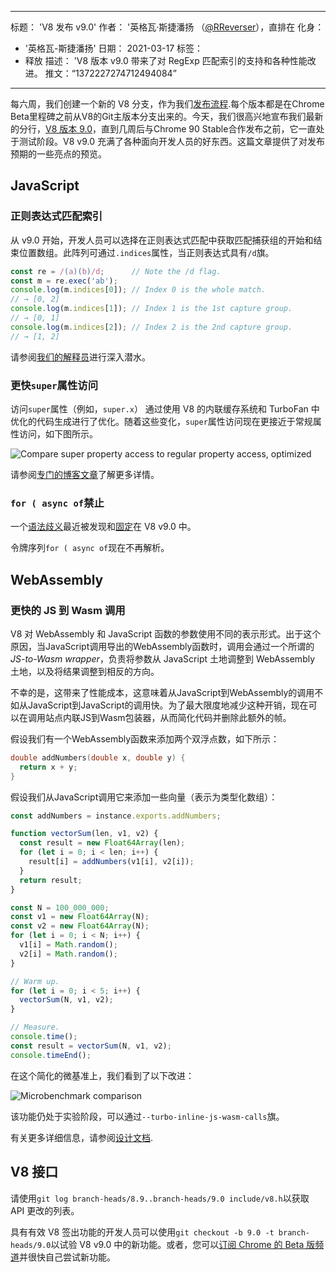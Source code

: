 ***

标题： 'V8 发布 v9.0'
作者： '英格瓦·斯捷潘扬 （[@RReverser](https://twitter.com/RReverser)），直排在
化身：

*   '英格瓦-斯捷潘扬'
    日期： 2021-03-17
    标签：
*   释放
    描述： 'V8 版本 v9.0 带来了对 RegExp 匹配索引的支持和各种性能改进。
    推文：“1372227274712494084”

***

每六周，我们创建一个新的 V8 分支，作为我们[发布流程](https://v8.dev/docs/release-process).每个版本都是在Chrome Beta里程碑之前从V8的Git主版本分支出来的。今天，我们很高兴地宣布我们最新的分行，[V8 版本 9.0](https://chromium.googlesource.com/v8/v8.git/+log/branch-heads/9.0)，直到几周后与Chrome 90 Stable合作发布之前，它一直处于测试阶段。V8 v9.0 充满了各种面向开发人员的好东西。这篇文章提供了对发布预期的一些亮点的预览。

## JavaScript

### 正则表达式匹配索引

从 v9.0 开始，开发人员可以选择在正则表达式匹配中获取匹配捕获组的开始和结束位置数组。此阵列可通过`.indices`属性，当正则表达式具有`/d`旗。

```javascript
const re = /(a)(b)/d;      // Note the /d flag.
const m = re.exec('ab');
console.log(m.indices[0]); // Index 0 is the whole match.
// → [0, 2]
console.log(m.indices[1]); // Index 1 is the 1st capture group.
// → [0, 1]
console.log(m.indices[2]); // Index 2 is the 2nd capture group.
// → [1, 2]
```

请参阅[我们的解释员](https://v8.dev/features/regexp-match-indices)进行深入潜水。

### 更快`super`属性访问

访问`super`属性（例如，`super.x`） 通过使用 V8 的内联缓存系统和 TurboFan 中优化的代码生成进行了优化。随着这些变化，`super`属性访问现在更接近于常规属性访问，如下图所示。

![Compare super property access to regular property access, optimized](/\_img/fast-super/super-opt.svg)

请参阅[专门的博客文章](https://v8.dev/blog/fast-super)了解更多详情。

### `for ( async of`禁止

一个[语法歧义](https://github.com/tc39/ecma262/issues/2034)最近被发现和[固定](https://chromium-review.googlesource.com/c/v8/v8/+/2683221)在 V8 v9.0 中。

令牌序列`for ( async of`现在不再解析。

## WebAssembly

### 更快的 JS 到 Wasm 调用

V8 对 WebAssembly 和 JavaScript 函数的参数使用不同的表示形式。出于这个原因，当JavaScript调用导出的WebAssembly函数时，调用会通过一个所谓的*JS-to-Wasm wrapper*，负责将参数从 JavaScript 土地调整到 WebAssembly 土地，以及将结果调整到相反的方向。

不幸的是，这带来了性能成本，这意味着从JavaScript到WebAssembly的调用不如从JavaScript到JavaScript的调用快。为了最大限度地减少这种开销，现在可以在调用站点内联JS到Wasm包装器，从而简化代码并删除此额外的帧。

假设我们有一个WebAssembly函数来添加两个双浮点数，如下所示：

```cpp
double addNumbers(double x, double y) {
  return x + y;
}
```

假设我们从JavaScript调用它来添加一些向量（表示为类型化数组）：

```javascript
const addNumbers = instance.exports.addNumbers;

function vectorSum(len, v1, v2) {
  const result = new Float64Array(len);
  for (let i = 0; i < len; i++) {
    result[i] = addNumbers(v1[i], v2[i]);
  }
  return result;
}

const N = 100_000_000;
const v1 = new Float64Array(N);
const v2 = new Float64Array(N);
for (let i = 0; i < N; i++) {
  v1[i] = Math.random();
  v2[i] = Math.random();
}

// Warm up.
for (let i = 0; i < 5; i++) {
  vectorSum(N, v1, v2);
}

// Measure.
console.time();
const result = vectorSum(N, v1, v2);
console.timeEnd();
```

在这个简化的微基准上，我们看到了以下改进：

![Microbenchmark comparison](/\_img/v8-release-90/js-to-wasm.svg)

该功能仍处于实验阶段，可以通过`--turbo-inline-js-wasm-calls`旗。

有关更多详细信息，请参阅[设计文档](https://docs.google.com/document/d/1mXxYnYN77tK-R1JOVo6tFG3jNpMzfueQN1Zp5h3r9aM/edit).

## V8 接口

请使用`git log branch-heads/8.9..branch-heads/9.0 include/v8.h`以获取 API 更改的列表。

具有有效 V8 签出功能的开发人员可以使用`git checkout -b 9.0 -t branch-heads/9.0`以试验 V8 v9.0 中的新功能。或者，您可以[订阅 Chrome 的 Beta 版频道](https://www.google.com/chrome/browser/beta.html)并很快自己尝试新功能。
